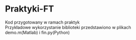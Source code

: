 # Praktyki-FT
Kod przygotowany w ramach praktyk  
Przykładowe wykorzystanie biblioteki przedstawiono w plikach demo.m(Matlab) i fin.py(Python)
